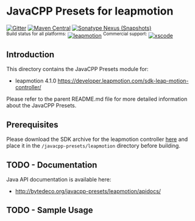 JavaCPP Presets for leapmotion
===============================

[![Gitter](https://badges.gitter.im/bytedeco/javacpp.svg)](https://gitter.im/bytedeco/javacpp) [![Maven Central](https://maven-badges.herokuapp.com/maven-central/org.bytedeco/leapmotion/badge.svg)](https://maven-badges.herokuapp.com/maven-central/org.bytedeco/leapmotion) [![Sonatype Nexus (Snapshots)](https://img.shields.io/nexus/s/https/oss.sonatype.org/org.bytedeco/leapmotion.svg)](http://bytedeco.org/builds/)  
<sup>Build status for all platforms:</sup> [![leapmotion](https://github.com/bytedeco/javacpp-presets/workflows/leapmotion/badge.svg)](https://github.com/bytedeco/javacpp-presets/actions?query=workflow%3Aleapmotion)  <sup>Commercial support:</sup> [![xscode](https://img.shields.io/badge/Available%20on-xs%3Acode-blue?style=?style=plastic&logo=appveyor&logo=data:image/png;base64,iVBORw0KGgoAAAANSUhEUgAAAEAAAABACAMAAACdt4HsAAAAGXRFWHRTb2Z0d2FyZQBBZG9iZSBJbWFnZVJlYWR5ccllPAAAAAZQTFRF////////VXz1bAAAAAJ0Uk5T/wDltzBKAAAAlUlEQVR42uzXSwqAMAwE0Mn9L+3Ggtgkk35QwcnSJo9S+yGwM9DCooCbgn4YrJ4CIPUcQF7/XSBbx2TEz4sAZ2q1RAECBAiYBlCtvwN+KiYAlG7UDGj59MViT9hOwEqAhYCtAsUZvL6I6W8c2wcbd+LIWSCHSTeSAAECngN4xxIDSK9f4B9t377Wd7H5Nt7/Xz8eAgwAvesLRjYYPuUAAAAASUVORK5CYII=)](https://xscode.com/bytedeco/javacpp-presets)


Introduction
------------
This directory contains the JavaCPP Presets module for:

 * leapmotion 4.1.0  https://developer.leapmotion.com/sdk-leap-motion-controller/

Please refer to the parent README.md file for more detailed information about the JavaCPP Presets.

Prerequisites
------------
Please download the SDK archive for the leapmotion controller [here](https://developer.leapmotion.com/sdk-leap-motion-controller/) and place it in the `/javacpp-presets/leapmotion` directory before building.


TODO - Documentation
-------------
Java API documentation is available here:

 * http://bytedeco.org/javacpp-presets/leapmotion/apidocs/


TODO - Sample Usage
------------